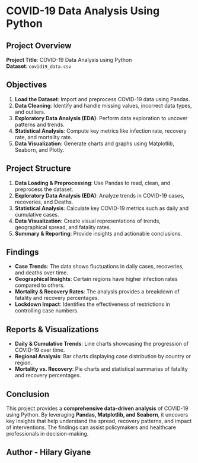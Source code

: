 # COVID-19 Data Analysis Using Python

## Project Overview

**Project Title**: COVID-19 Data Analysis using Python  
**Dataset**: `covid19_data.csv`

## Objectives

1. **Load the Dataset**: Import and preprocess COVID-19 data using Pandas.
2. **Data Cleaning**: Identify and handle missing values, incorrect data types, and outliers.
3. **Exploratory Data Analysis (EDA)**: Perform data exploration to uncover patterns and trends.
4. **Statistical Analysis**: Compute key metrics like infection rate, recovery rate, and mortality rate.
5. **Data Visualization**: Generate charts and graphs using Matplotlib, Seaborn, and Plotly.

## Project Structure

1. **Data Loading & Preprocessing**: Use Pandas to read, clean, and preprocess the dataset.
2. **Exploratory Data Analysis (EDA)**: Analyze trends in COVID-19 cases, recoveries, and Deaths.
3. **Statistical Analysis**: Calculate key COVID-19 metrics such as daily and cumulative cases.
4. **Data Visualization**: Create visual representations of trends, geographical spread, and fatality rates.
5. **Summary & Reporting**: Provide insights and actionable conclusions.

## Findings

- **Case Trends**: The data shows fluctuations in daily cases, recoveries, and deaths over time.
- **Geographical Insights**: Certain regions have higher infection rates compared to others.
- **Mortality & Recovery Rates**: The analysis provides a breakdown of fatality and recovery percentages.
- **Lockdown Impact**: Identifies the effectiveness of restrictions in controlling case numbers.

## Reports & Visualizations

- **Daily & Cumulative Trends**: Line charts showcasing the progression of COVID-19 over time.
- **Regional Analysis**: Bar charts displaying case distribution by country or region.
- **Mortality vs. Recovery**: Pie charts and statistical summaries of fatality and recovery percentages.


## Conclusion

This project provides a **comprehensive data-driven analysis** of COVID-19 using Python. By leveraging **Pandas, Matplotlib, and Seaborn**, it uncovers key insights that help understand the spread, recovery patterns, and impact of interventions. The findings can assist policymakers and healthcare professionals in decision-making.

## Author - Hilary Giyane

